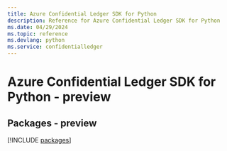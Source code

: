 ```yaml
---
title: Azure Confidential Ledger SDK for Python
description: Reference for Azure Confidential Ledger SDK for Python
ms.date: 04/29/2024
ms.topic: reference
ms.devlang: python
ms.service: confidentialledger
---
```

# Azure Confidential Ledger SDK for Python - preview
## Packages - preview
[!INCLUDE [packages](confidential-ledger-index.md)]